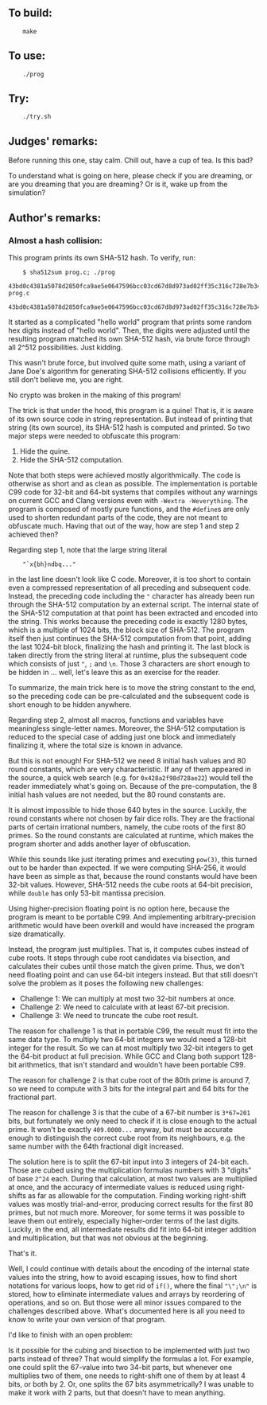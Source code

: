 ## To build:

```<!---sh-->
    make
```


## To use:

```<!---sh-->
    ./prog
```


## Try:

```<!---sh-->
    ./try.sh
```


## Judges' remarks:

Before running this one, stay calm. Chill out, have a cup of tea. Is this bad?

To understand what is going on here, please check if you are dreaming, or are you dreaming
that you are dreaming? Or is it, wake up from the simulation?


## Author's remarks:

### Almost a hash collision:

This program prints its own SHA-512 hash.  To verify, run:

```<!---sh-->
    $ sha512sum prog.c; ./prog
    43bd0c4381a5078d2850fca9ae5e0647596bcc03cd67d8d973ad02ff35c316c728e7b347ca70abe6c74e745e63646cc7643cb0cffcd3d9a969cbf31a7ce5bf68  prog.c
    43bd0c4381a5078d2850fca9ae5e0647596bcc03cd67d8d973ad02ff35c316c728e7b347ca70abe6c74e745e63646cc7643cb0cffcd3d9a969cbf31a7ce5bf68
```

It started as a complicated "hello world" program that prints some random hex
digits instead of "hello world".  Then, the digits were adjusted until the
resulting program matched its own SHA-512 hash, via brute force through all
2^512 possibilities.  Just kidding.

This wasn't brute force, but involved quite some math, using a variant of Jane
Doe's algorithm for generating SHA-512 collisions efficiently.  If you still
don't believe me, you are right.

No crypto was broken in the making of this program!

The trick is that under the hood, this program is a quine!  That is, it is aware
of its own source code in string representation.  But instead of printing that
string (its own source), its SHA-512 hash is computed and printed.  So two major
steps were needed to obfuscate this program:

1. Hide the quine.
2. Hide the SHA-512 computation.

Note that both steps were achieved mostly algorithmically.  The code
is otherwise as short and as clean as possible.  The implementation is
portable C99 code for 32-bit and 64-bit systems that compiles without
any warnings on current GCC and Clang versions even with `-Wextra
-Weverything`. The program is composed of mostly pure functions, and
the `#define`s are only used to shorten redundant parts of the code,
they are not meant to obfuscate much.  Having that out of the way, how
are step 1 and step 2 achieved then?

Regarding step 1, note that the large string literal

```
    "`x{bh}ndbq..."
```

in the last line doesn't look like C code.  Moreover, it is too short
to contain even a compressed representation of all preceding and
subsequent code. Instead, the preceding code including the `"`
character has already been run through the SHA-512 computation by an
external script. The internal state of the SHA-512 computation at
that point has been extracted and encoded into the string.  This works
because the preceding code is exactly 1280 bytes, which is a multiple
of 1024 bits, the block size of SHA-512.  The program itself then just
continues the SHA-512 computation from that point, adding the last
1024-bit block, finalizing the hash and printing it.  The last block
is taken directly from the string literal at runtime, plus the
subsequent code which consists of just `"`, `;` and `\n`.  Those 3
characters are short enough to be hidden in ... well, let's leave this
as an exercise for the reader.

To summarize, the main trick here is to move the string constant to
the end, so the preceding code can be pre-calculated and the subsequent
code is short enough to be hidden anywhere.

Regarding step 2, almost all macros, functions and variables have
meaningless single-letter names.  Moreover, the SHA-512 computation is
reduced to the special case of adding just one block and immediately
finalizing it, where the total size is known in advance.

But this is not enough!  For SHA-512 we need 8 initial hash values and 80 round
constants, which are very characteristic.  If any of them appeared in the
source, a quick web search (e.g. for `0x428a2f98d728ae22`) would tell the reader
immediately what's going on. Because of the pre-computation, the 8 initial hash
values are not needed, but the 80 round constants are.

It is almost impossible to hide those 640 bytes in the source.
Luckily, the round constants where not chosen by fair dice rolls.
They are the fractional parts of certain irrational numbers, namely,
the cube roots of the first 80 primes.  So the round constants are
calculated at runtime, which makes the program shorter and adds
another layer of obfuscation.

While this sounds like just iterating primes and executing `pow(3)`, this
turned out to be harder than expected.  If we were computing SHA-256,
it would have been as simple as that, because the round constants
would have been 32-bit values.  However, SHA-512 needs the cube roots
at 64-bit precision, while `double` has only 53-bit mantissa precision.

Using higher-precision floating point is no option here, because the
program is meant to be portable C99.  And implementing arbitrary-precision
arithmetic would have been overkill and would have increased the program size
dramatically.

Instead, the program just multiplies.  That is, it computes cubes
instead of cube roots. It steps through cube root candidates via
bisection, and calculates their cubes until those match the given
prime.  Thus, we don't need floating point and can use 64-bit integers
instead.  But that still doesn't solve the problem as it poses the
following new challenges:

- Challenge 1: We can multiply at most two 32-bit numbers at once.
- Challenge 2: We need to calculate with at least 67-bit precision.
- Challenge 3: We need to truncate the cube root result.

The reason for challenge 1 is that in portable C99, the result must
fit into the same data type.  To multiply two 64-bit integers we would
need a 128-bit integer for the result.  So we can at most multiply two
32-bit integers to get the 64-bit product at full precision.  While
GCC and Clang both support 128-bit arithmetics, that isn't standard
and wouldn't have been portable C99.

The reason for challenge 2 is that cube root of the 80th prime is
around 7, so we need to compute with 3 bits for the integral part and
64 bits for the fractional part.

The reason for challenge 3 is that the cube of a 67-bit number is
`3*67=201` bits, but fortunately we only need to check if it is close
enough to the actual prime.  It won't be exactly `409.0000...`
anyway, but must be accurate enough to distinguish the correct cube
root from its neighbours, e.g. the same number with the 64th
fractional digit increased.

The solution here is to split the 67-bit input into 3 integers of
24-bit each.  Those are cubed using the multiplication formulas
numbers with 3 "digits" of base `2^24` each.  During that calculation,
at most two values are multiplied at once, and the accuracy of
intermediate values is reduced using right-shifts as far as allowable
for the computation.  Finding working right-shift values was mostly
trial-and-error, producing correct results for the first 80 primes,
but not much more.  Moreover, for some terms it was possible to leave
them out entirely, especially higher-order terms of the last digits.
Luckily, in the end, all intermediate results did fit into 64-bit
integer addition and multiplication, but that was not obvious at the
beginning.

That's it.

Well, I could continue with details about the encoding of the internal
state values into the string, how to avoid escaping issues, how to
find short notations for various loops, how to get rid of `if()`, where
the final `"\";\n"` is stored, how to eliminate intermediate values and
arrays by reordering of operations, and so on.  But those were all
minor issues compared to the challenges described above.  What's
documented here is all you need to know to write your own version of
that program.

I'd like to finish with an open problem:

Is it possible for the cubing and bisection to be implemented with
just two parts instead of three?  That would simplify the formulas a
lot.  For example, one could split the 67-value into two 34-bit parts,
but whenever one multiplies two of them, one needs to right-shift one
of them by at least 4 bits, or both by 2.  Or, one splits the 67 bits
asymmetrically?  I was unable to make it work with 2 parts, but that
doesn't have to mean anything.

<!--

    Copyright © 1984-2024 by Landon Curt Noll. All Rights Reserved.

    You are free to share and adapt this file under the terms of this license:

	Creative Commons Attribution-ShareAlike 4.0 International (CC BY-SA 4.0)

    For more information, see:

	https://creativecommons.org/licenses/by-sa/4.0/

-->
